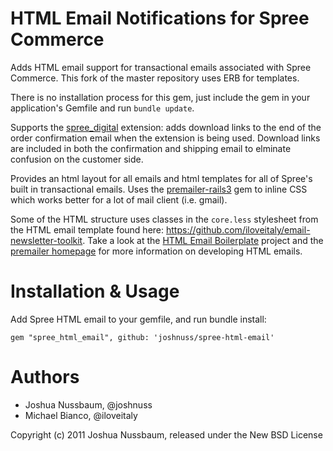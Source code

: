HTML Email Notifications for Spree Commerce
===========================================

Adds HTML email support for transactional emails associated with Spree Commerce. This fork of the master repository uses ERB for templates.

There is no installation process for this gem, just include the gem in your application's Gemfile and run `bundle update`.

Supports the [spree_digital](https://github.com/funkensturm/spree_digital) extension: 
adds download links to the end of the order confirmation email when the extension is being used. Download links are included in both the confirmation and shipping email to elminate confusion on the customer side.

Provides an html layout for all emails and html templates for all of Spree's built in transactional emails.
Uses the [premailer-rails3](https://github.com/fphilipe/premailer-rails3) gem to inline CSS which works better for a lot of mail client (i.e. gmail).

Some of the HTML structure uses classes in the `core.less` stylesheet from the HTML email template
found here: https://github.com/iloveitaly/email-newsletter-toolkit. Take a look at the [HTML Email Boilerplate](http://htmlemailboilerplate.com) project and the [premailer homepage](https://github.com/alexdunae/premailer) for more information on developing HTML emails.

Installation & Usage
===============
Add Spree HTML email to your gemfile, and run bundle install:

`gem "spree_html_email", github: 'joshnuss/spree-html-email'`


Authors
===============
* Joshua Nussbaum, @joshnuss
* Michael Bianco, @iloveitaly

Copyright (c) 2011 Joshua Nussbaum, released under the New BSD License

